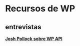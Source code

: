 Recursos de WP
==============

## entrevistas

[__Josh Pollock sobre WP API__](https://wpshout.com/guide-wordpress-rest-api-interview-josh-pollock/)

